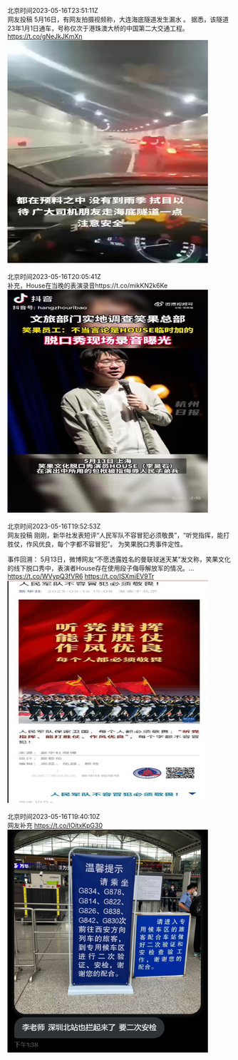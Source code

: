 北京时间2023-05-16T23:51:11Z<br>网友投稿
5月16日，有网友拍摄视频称，大连海底隧道发生漏水 。
据悉，该隧道23年1月1日通车，号称仅次于港珠澳大桥的中国第二大交通工程。 https://t.co/gNeJkJKmXn<br><img src='/temp/video/2023/u-Month-5/j-Day-16/whyyoutouzhele/1658500349169115143_0.jpg' width='450' height='500'><br><br>北京时间2023-05-16T20:05:41Z<br>补充，House在当晚的表演录音https://t.co/mikKN2k6Ke<br><img src='/temp/video/2023/u-Month-5/j-Day-16/whyyoutouzhele/1658443600936542208_0.jpg' width='450' height='500'><br><br>北京时间2023-05-16T19:52:53Z<br>网友投稿
刚刚，新华社发表短评“人民军队不容冒犯必须敬畏”，“听党指挥，能打胜仗，作风优良，每个字都不容冒犯”。
为笑果脱口秀事件定性。

事件回溯：
5月13日，微博网友“不愿透露姓名的曼联球迷天某”发文称，笑果文化的线下脱口秀中，表演者House存在使用段子侮辱解放军的情况。… https://t.co/WVypQ3fVR6 https://t.co/ISXmiEV9Tr<br><img src='/temp/image/2023/u-Month-5/1658440380071780352_0.jpg' width='450' height='500'><br><br>北京时间2023-05-16T19:40:10Z<br>网友补充 https://t.co/IOitxKpG30<br><img src='/temp/image/2023/u-Month-5/1658437180396564481_0.jpg' width='450' height='500'><br><br>
